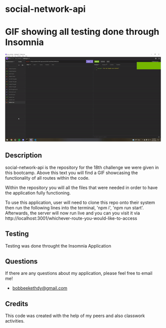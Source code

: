 # social-network-api

# GIF showing all testing done through Insomnia

![alt text](./assets/ezgif.com-gif-maker%20(8).gif)

## Description

social-network-api is the repository for the 18th challenge we were given in this bootcamp. Above this text you will find a GIF showcasing the functionality of all routes within the code.

Within the repository you will all the files that were needed in order to have the application fully functioning.

To use this application, user will need to clone this repo onto their system then run the following lines into the terminal, 'npm i', 'npm run start'.
Afterwards, the server will now run live and you can you visit it via http://localhost:3001/whichever-route-you-would-like-to-access

## Testing

Testing was done throught the Insomnia Application

## Questions

If there are any questions about my application, please feel free to email me!

* bobbeekethdy@gmail.com

## Credits

This code was created with the help of my peers and also classwork activities.

